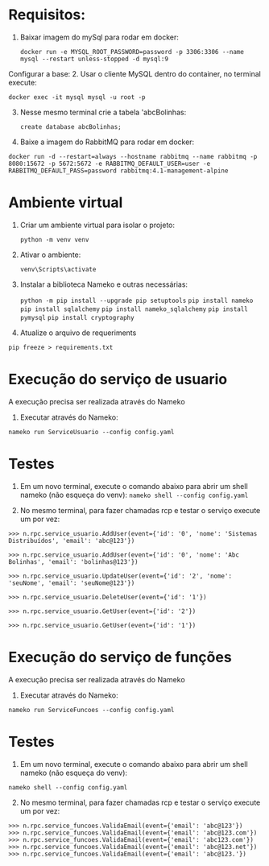 # Requisitos: 

1. Baixar imagem do mySql para rodar em docker: 

    ```docker run -e MYSQL_ROOT_PASSWORD=password -p 3306:3306 --name mysql --restart unless-stopped -d mysql:9```

Configurar a base:
2.  Usar o cliente MySQL dentro do container, no terminal execute:

```docker exec -it mysql mysql -u root -p```

3. Nesse mesmo terminal crie a tabela 'abcBolinhas:

    ```create database abcBolinhas;```

4. Baixe a imagem do RabbitMQ para rodar em docker:

 ```docker run -d --restart=always --hostname rabbitmq --name rabbitmq -p 8080:15672 -p 5672:5672 -e RABBITMQ_DEFAULT_USER=user -e RABBITMQ_DEFAULT_PASS=password rabbitmq:4.1-management-alpine```

# Ambiente virtual 

1. Criar um ambiente virtual para isolar o projeto:

    ```python -m venv venv```

2. Ativar o ambiente:

    ```venv\Scripts\activate```

3. Instalar a biblioteca Nameko e outras necessárias: 

    ```python -m pip install --upgrade pip setuptools```
    ```pip install nameko```
    ```pip install sqlalchemy```
    ```pip install nameko_sqlalchemy```
    ```pip install pymysql```
    ```pip install cryptography```

4. Atualize o arquivo de requeriments

 ```pip freeze > requirements.txt```


# Execução do serviço de usuario

A execução precisa ser realizada através do Nameko

1. Executar através do Nameko: 

 ```nameko run ServiceUsuario --config config.yaml```

# Testes

1. Em um novo terminal, execute o comando abaixo para abrir um shell nameko (não esqueça do venv):
 ```nameko shell --config config.yaml```

2. No mesmo terminal, para fazer chamadas rcp e testar o serviço execute um por vez:

```
>>> n.rpc.service_usuario.AddUser(event={'id': '0', 'nome': 'Sistemas Distribuídos', 'email': 'abc@123'})

>>> n.rpc.service_usuario.AddUser(event={'id': '0', 'nome': 'Abc Bolinhas', 'email': 'bolinhas@123'})

>>> n.rpc.service_usuario.UpdateUser(event={'id': '2', 'nome': 'seuNome', 'email': 'seuNome@123'})

>>> n.rpc.service_usuario.DeleteUser(event={'id': '1'})

>>> n.rpc.service_usuario.GetUser(event={'id': '2'})

>>> n.rpc.service_usuario.GetUser(event={'id': '1'}) 
```

# Execução do serviço de funções
A execução precisa ser realizada através do Nameko

1. Executar através do Nameko: 

 ```nameko run ServiceFuncoes --config config.yaml```

# Testes

1. Em um novo terminal, execute o comando abaixo para abrir um shell nameko (não esqueça do venv):

 ```nameko shell --config config.yaml```

2. No mesmo terminal, para fazer chamadas rcp e testar o serviço execute um por vez:

```
>>> n.rpc.service_funcoes.ValidaEmail(event={'email': 'abc@123'})
>>> n.rpc.service_funcoes.ValidaEmail(event={'email': 'abc@123.com'})
>>> n.rpc.service_funcoes.ValidaEmail(event={'email': 'abc123.com'})
>>> n.rpc.service_funcoes.ValidaEmail(event={'email': 'abc@123.net'})
>>> n.rpc.service_funcoes.ValidaEmail(event={'email': 'abc@123.'})
```
